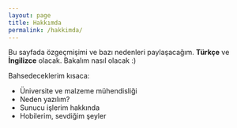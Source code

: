 ```yaml
---
layout: page
title: Hakkımda
permalink: /hakkimda/
---
```


Bu sayfada özgeçmişimi ve bazı nedenleri paylaşacağım. **Türkçe** ve **İngilizce** olacak. Bakalım 
nasıl olacak :)

Bahsedeceklerim kısaca:

* Üniversite ve malzeme mühendisliği
* Neden yazılım?
* Sunucu işlerim hakkında
* Hobilerim, sevdiğim şeyler

